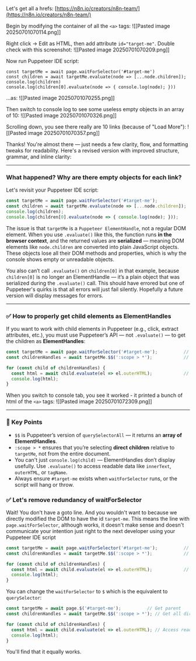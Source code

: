 Let's get all a hrefs:
[https://n8n.io/creators/n8n-team/](https://n8n.io/creators/n8n-team/)

Begin by modifying the container of all the `<a>` tags:
![[Pasted image 20250701070114.png]]

Right click -> Edit as HTML, then add attribute `id="target-me"`. Double check with this screenshot:
![[Pasted image 20250701070209.png]]

Now run Puppeteer IDE script:
```
const targetMe = await page.waitForSelector('#target-me')  
const children = await targetMe.evaluate(node => [...node.children]);  
console.log(children)  
console.log(children[0].evaluate(node => { console.log(node); }))
```

...as:
![[Pasted image 20250701070255.png]]

Then switch to console log to see some useless empty objects in an array of 10:
![[Pasted image 20250701070326.png]]

Scrolling down, you see there really are 10 links (because of "Load More"):
![[Pasted image 20250701070357.png]]


Thanks! You're almost there — just needs a few clarity, flow, and formatting tweaks for readability. Here's a revised version with improved structure, grammar, and inline clarity:

---

### What happened? Why are there empty objects for each link?

Let's revisit your Puppeteer IDE script:

```js
const targetMe = await page.waitForSelector('#target-me');  
const children = await targetMe.evaluate(node => [...node.children]);  
console.log(children);  
console.log(children[0].evaluate(node => { console.log(node); }));
````

The issue is that `targetMe` is a `Puppeteer ElementHandle`, not a regular DOM element. When you use `.evaluate()` like this, the function runs **in the browser context**, and the returned values are **serialized** — meaning DOM elements like `node.children` are converted into plain JavaScript objects. These objects lose all their DOM methods and properties, which is why the console shows empty or unreadable objects.

You also can’t call `.evaluate()` on `children[0]` in that example, because `children[0]` is no longer an ElementHandle — it’s a plain object that was serialized during the `.evaluate()` call. This should have errored but one of Puppeteer's quirks is that all errors will just fail silently. Hopefully a future version will display messages for errors.

---

### ✅ How to properly get child elements as ElementHandles

If you want to work with child elements in Puppeteer (e.g., click, extract attributes, etc.), you must use Puppeteer’s API — not `.evaluate()` — to get the children as **ElementHandles**:

```js
const targetMe = await page.waitForSelector('#target-me');          // Get parent
const childrenHandles = await targetMe.$$(':scope > *');            // Get all direct child elements

for (const child of childrenHandles) {
  const html = await child.evaluate(el => el.outerHTML);            // Access readable content
  console.log(html);
}
```

When you switch to console tab, you see it worked - it printed a bunch of html of the `<a>` tags:
![[Pasted image 20250701072309.png]]

---

### 🧠 Key Points

- `$$` is Puppeteer’s version of `querySelectorAll` — it returns an **array of ElementHandles**.
- `:scope > *` ensures that you’re selecting **direct children** relative to `targetMe`, not from the entire document.
- You can't just `console.log(child)` — ElementHandles don’t display usefully. Use `.evaluate()` to access readable data like `innerText`, `outerHTML`, or `tagName`.
- Always ensure `#target-me` exists when `waitForSelector` runs, or the script will hang or throw.


### ✅ Let's remove redundancy of waitForSelector

Wait! You don't have a goto line. And you wouldn't want to because we directly modified the DOM to have the id `target-me`. This means the line with `page.waitForSelector`, although works, it doesn't make sense and doesn't communicate your intention just right to the next developer using your Puppeteer IDE script

```js
const targetMe = await page.waitForSelector('#target-me');          // Get parent
const childrenHandles = await targetMe.$$(':scope > *');            // Get all direct child elements

for (const child of childrenHandles) {
  const html = await child.evaluate(el => el.outerHTML);            // Access readable content
  console.log(html);
}
```

You can change the `waitForSelector` to `$` which is the equivalent to `querySelector`:


```js
const targetMe = await page.$('#target-me');          // Get parent
const childrenHandles = await targetMe.$$(':scope > *'); // Get all direct child elements

for (const child of childrenHandles) {
  const html = await child.evaluate(el => el.outerHTML); // Access readable content
  console.log(html);
}
```

You'll find that it equally works.